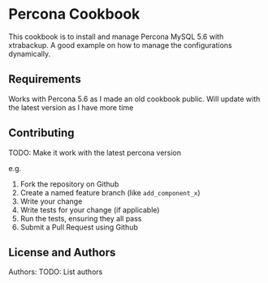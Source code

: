Percona Cookbook
=====================
This cookbook is to install and manage Percona MySQL 5.6 with xtrabackup. A good example on how to manage the configurations dynamically.

Requirements
------------
Works with Percona 5.6 as I made an old cookbook public. Will update with the latest version as I have more time

Contributing
------------
TODO: Make it work with the latest percona version

e.g.
1. Fork the repository on Github
2. Create a named feature branch (like `add_component_x`)
3. Write your change
4. Write tests for your change (if applicable)
5. Run the tests, ensuring they all pass
6. Submit a Pull Request using Github

License and Authors
-------------------
Authors: TODO: List authors
